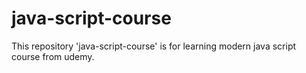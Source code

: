 # java-script-course
This repository 'java-script-course' is for learning modern java script course from udemy.

